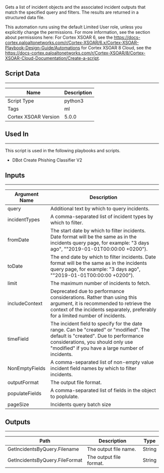 Gets a list of incident objects and the associated incident outputs that
match the specified query and filters. The results are returned in a structured data file.

This automation runs using the default Limited User role, unless you explicitly change the permissions.
For more information, see the section about permissions here: For Cortex XSOAR 6, see the https://docs-cortex.paloaltonetworks.com/r/Cortex-XSOAR/6.x/Cortex-XSOAR-Playbook-Design-Guide/Automations for Cortex XSOAR 8 Cloud, see the https://docs-cortex.paloaltonetworks.com/r/Cortex-XSOAR/8/Cortex-XSOAR-Cloud-Documentation/Create-a-script.

## Script Data
---

| **Name** | **Description** |
| --- | --- |
| Script Type | python3 |
| Tags | ml |
| Cortex XSOAR Version | 5.0.0 |

## Used In
---
This script is used in the following playbooks and scripts.
* DBot Create Phishing Classifier V2

## Inputs
---

| **Argument Name** | **Description** |
| --- | --- |
| query | Additional text by which to query incidents. |
| incidentTypes | A comma-separated list of incident types by which to filter. |
| fromDate | The start date by which to filter incidents. Date format will be the same as in the incidents query page, for example: "3 days ago", ""2019-01-01T00:00:00 \+0200"\). |
| toDate | The end date by which to filter incidents. Date format will be the same as in the incidents query page, for example: "3 days ago", ""2019-01-01T00:00:00 \+0200"\). |
| limit | The maximum number of incidents to fetch. |
| includeContext | Deprecated due to performance considerations. Rather than using this argument, it is recommended to retrieve the context of the incidents separately, preferably for a limited number of incidents. |
| timeField | The incident field to specify for the date range. Can be "created" or "modified". The default is "created". Due to performance considerations, you should only use "modified" if you have a large number of incidents. |
| NonEmptyFields | A comma-separated list of non-empty value incident field names by which to filter incidents. |
| outputFormat | The output file format. |
| populateFields | A comma-separated list of fields in the object to poplulate. |
| pageSize | Incidents query batch size |

## Outputs
---

| **Path** | **Description** | **Type** |
| --- | --- | --- |
| GetIncidentsByQuery.Filename | The output file name. | String |
| GetIncidentsByQuery.FileFormat | The output file format. | String |
